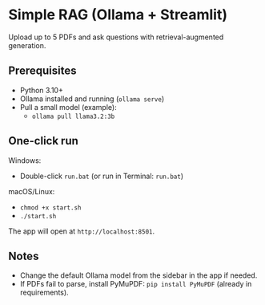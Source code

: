 # Simple RAG (Ollama + Streamlit)

Upload up to 5 PDFs and ask questions with retrieval-augmented generation.

## Prerequisites
- Python 3.10+
- Ollama installed and running (`ollama serve`)
- Pull a small model (example):
  - `ollama pull llama3.2:3b`

## One-click run

Windows:
- Double-click `run.bat` (or run in Terminal: `run.bat`)

macOS/Linux:
- `chmod +x start.sh`
- `./start.sh`

The app will open at `http://localhost:8501`.

## Notes
- Change the default Ollama model from the sidebar in the app if needed.
- If PDFs fail to parse, install PyMuPDF: `pip install PyMuPDF` (already in requirements).
